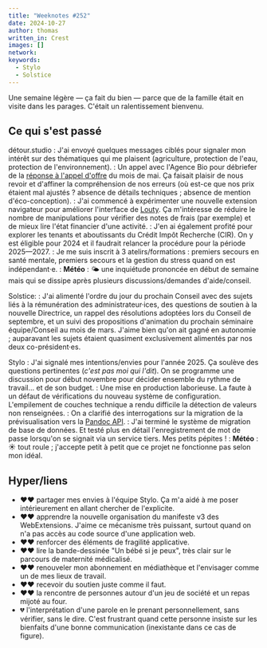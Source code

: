 ```yaml
---
title: "Weeknotes #252"
date: 2024-10-27
author: thomas
written_in: Crest
images: []
network:
keywords:
  - Stylo
  - Solstice
---
```


Une semaine légère — ça fait du bien — parce que de la famille était en visite dans les parages.
C'était un ralentissement bienvenu.

<!--more-->

## Ce qui s'est passé

détour.studio
: J'ai envoyé quelques messages ciblés pour signaler mon intérêt sur des thématiques qui me plaisent (agriculture, protection de l'eau, protection de l'environnement).
: Un appel avec l'Agence Bio pour débriefer de la [réponse à l'appel d'offre](/weeknotes/225/) du mois de mai. Ça faisait plaisir de nous revoir et d'affiner la compréhension de nos erreurs (où est-ce que nos prix étaient mal ajustés ? absence de détails techniques ; absence de mention d'éco-conception).
: J'ai commencé à expérimenter une nouvelle extension navigateur pour améliorer l'interface de [Louty](https://www.louty.fr/). Ça m'intéresse de réduire le nombre de manipulations pour vérifier des notes de frais (par exemple) et de mieux lire l'état financier d'une activité.
: J'en ai également profité pour explorer les tenants et aboutissants du Crédit Impôt Recherche (CIR). On y est éligible pour 2024 et il faudrait relancer la procédure pour la période 2025—2027.
: Je me suis inscrit à 3 atelirs/formations : premiers secours en santé mentale, premiers secours et la gestion du stress quand on est indépendant·e.
: **Météo** : <span role="presentation">🌤️</span> une inquiétude prononcée en début de semaine mais qui se dissipe après plusieurs discussions/demandes d'aide/conseil.

Solstice:
: J'ai alimenté l'ordre du jour du prochain Conseil avec des sujets liés à la rémunération des administrateur·ices, des questions de soutien à la nouvelle Directrice, un rappel des résolutions adoptées lors du Conseil de septembre, et un suivi des propositions d'animation du prochain séminaire équipe/Conseil au mois de mars. J'aime bien qu'on ait gagné en autonomie ; auparavant les sujets étaient quasiment exclusivement alimentés par nos deux co-président·es.

Stylo
: J'ai signalé mes intentions/envies pour l'année 2025. Ça soulève des questions pertinentes (_c'est pas moi qui l'dit_). On se programme une discussion pour début novembre pour décider ensemble du rythme de travail… et de son budget.
: Une mise en production laborieuse. La faute à un défaut de vérifications du nouveau système de configuration. L'empilement de couches technique a rendu difficile la détection de valeurs non renseignées.
: On a clarifié des interrogations sur la migration de la prévisualisation vers la [Pandoc API](https://gitlab.huma-num.fr/ecrinum/stylo/pandoc-api).
: J'ai terminé le système de migration de base de données. Et testé plus en détail l'enregistrement de mot de passe lorsqu'on se signait via un service tiers. Mes petits pépites !
: **Météo** : <span role="presentation">☀️</span> tout roule ; j'accepte petit à petit que ce projet ne fonctionne pas selon mon idéal.

## Hyper/liens

- <span aria-label="J'ai beaucoup aimé">❤️❤️</span> partager mes envies à l'équipe Stylo. Ça m'a aidé à me poser intérieurement en allant chercher de l'explicite.
- <span aria-label="J'ai beaucoup aimé">❤️❤️</span> apprendre la nouvelle organisation du manifeste v3 des WebExtensions. J'aime ce mécanisme très puissant, surtout quand on n'a pas accès au code source d'une application web.
- <span aria-label="J'ai beaucoup aimé">❤️❤️</span> renforcer des éléments de fragilité applicative.
- <span aria-label="J'ai beaucoup aimé">❤️❤️</span> lire la bande-dessinée "Un bébé si je peux", très clair sur le parcours de maternité médicalisé.
- <span aria-label="J'ai beaucoup aimé">❤️❤️</span> renouveler mon abonnement en médiathèque et l'envisager comme un de mes lieux de travail.
- <span aria-label="J'ai beaucoup aimé">❤️❤️</span> recevoir du soutien juste comme il faut.
- <span aria-label="J'ai beaucoup aimé">❤️❤️</span> la rencontre de personnes autour d'un jeu de société et un repas mijoté au four.
- <span aria-label="J'ai eu de la peine avec">💔</span> l'interprétation d'une parole en le prenant personnellement, sans vérifier, sans le dire. C'est frustrant quand cette personne insiste sur les bienfaits d'une bonne communication (inexistante dans ce cas de figure).
